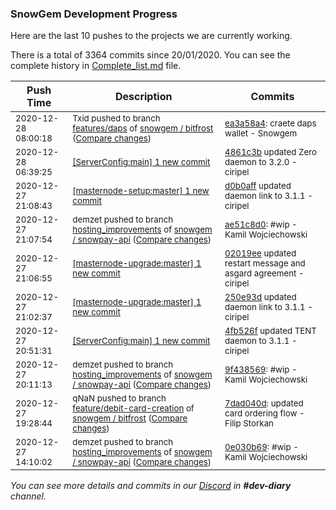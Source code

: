 
### SnowGem Development Progress

Here are the last 10 pushes to the projects we are currently working.

There is a total of 3364 commits since 20/01/2020. You can see the complete history in
 [Complete_list.md](Complete_list.md) file.

| Push Time | Description | Commits |
| --- | --- | --- |
| <sub>2020-12-28 08:00:18</sub> | <sub>Txid pushed to branch [features/daps](https://gitlab.com/snowgem/bitfrost/commits/features/daps) of [snowgem / bitfrost](https://gitlab.com/snowgem/bitfrost) ([Compare changes](https://gitlab.com/snowgem/bitfrost/compare/1816bbdf29cc9589343d1ea5c115bc7ee4a8bd6e...ea3a58a4e3f8738f01b939180df72b98294e5dd5))</sub> | <sub>[ea3a58a4](https://gitlab.com/snowgem/bitfrost/-/commit/ea3a58a4e3f8738f01b939180df72b98294e5dd5): craete daps wallet - Snowgem</sub> |
| <sub>2020-12-28 06:39:25</sub> | <sub>[[ServerConfig:main] 1 new commit](https://github.com/TENTOfficial/ServerConfig/commit/4861c3b777754520657df98f9da56042a5e77077)</sub> | <sub>[4861c3b](https://github.com/TENTOfficial/ServerConfig/commit/4861c3b777754520657df98f9da56042a5e77077) updated Zero daemon to 3.2.0 - ciripel</sub> |
| <sub>2020-12-27 21:08:43</sub> | <sub>[[masternode-setup:master] 1 new commit](https://github.com/TENTOfficial/masternode-setup/commit/d0b0affd54d2a18efc3386630d71431187ec1455)</sub> | <sub>[d0b0aff](https://github.com/TENTOfficial/masternode-setup/commit/d0b0affd54d2a18efc3386630d71431187ec1455) updated daemon link to 3.1.1 - ciripel</sub> |
| <sub>2020-12-27 21:07:54</sub> | <sub>demzet pushed to branch [hosting\_improvements](https://gitlab.com/snowgem/snowpay-api/commits/hosting_improvements) of [snowgem / snowpay\-api](https://gitlab.com/snowgem/snowpay-api) ([Compare changes](https://gitlab.com/snowgem/snowpay-api/compare/9f43856973178e77ce8c6aa986f268fcf6d9a2e8...ae51c8d071b918857ba0f86ad6ed11ce5c9937bc))</sub> | <sub>[ae51c8d0](https://gitlab.com/snowgem/snowpay-api/-/commit/ae51c8d071b918857ba0f86ad6ed11ce5c9937bc): #wip - Kamil Wojciechowski</sub> |
| <sub>2020-12-27 21:06:55</sub> | <sub>[[masternode-upgrade:master] 1 new commit](https://github.com/TENTOfficial/masternode-upgrade/commit/02019ee7066a15afb147ac07eecb8e57d0697ab8)</sub> | <sub>[02019ee](https://github.com/TENTOfficial/masternode-upgrade/commit/02019ee7066a15afb147ac07eecb8e57d0697ab8) updated restart message and asgard agreement - ciripel</sub> |
| <sub>2020-12-27 21:02:37</sub> | <sub>[[masternode-upgrade:master] 1 new commit](https://github.com/TENTOfficial/masternode-upgrade/commit/250e93dbf56fb5d23ab5fb7e5080529df18d0f2c)</sub> | <sub>[250e93d](https://github.com/TENTOfficial/masternode-upgrade/commit/250e93dbf56fb5d23ab5fb7e5080529df18d0f2c) updated daemon link to 3.1.1 - ciripel</sub> |
| <sub>2020-12-27 20:51:31</sub> | <sub>[[ServerConfig:main] 1 new commit](https://github.com/TENTOfficial/ServerConfig/commit/4fb526f5e3119e44f4af00b0a115f8c76edb3f14)</sub> | <sub>[4fb526f](https://github.com/TENTOfficial/ServerConfig/commit/4fb526f5e3119e44f4af00b0a115f8c76edb3f14) updated TENT daemon to 3.1.1 - ciripel</sub> |
| <sub>2020-12-27 20:11:13</sub> | <sub>demzet pushed to branch [hosting\_improvements](https://gitlab.com/snowgem/snowpay-api/commits/hosting_improvements) of [snowgem / snowpay\-api](https://gitlab.com/snowgem/snowpay-api) ([Compare changes](https://gitlab.com/snowgem/snowpay-api/compare/0e030b695d68aca0f5a3bc949f409c2f84fdac1e...9f43856973178e77ce8c6aa986f268fcf6d9a2e8))</sub> | <sub>[9f438569](https://gitlab.com/snowgem/snowpay-api/-/commit/9f43856973178e77ce8c6aa986f268fcf6d9a2e8): #wip - Kamil Wojciechowski</sub> |
| <sub>2020-12-27 19:28:44</sub> | <sub>qNaN pushed to branch [feature/debit\-card\-creation](https://gitlab.com/snowgem/bitfrost/commits/feature/debit-card-creation) of [snowgem / bitfrost](https://gitlab.com/snowgem/bitfrost) ([Compare changes](https://gitlab.com/snowgem/bitfrost/compare/c72a5a849d25a024c4226f633afc23efeff52d13...7dad040d7af09bc92eeecb1cf0833e427aa32490))</sub> | <sub>[7dad040d](https://gitlab.com/snowgem/bitfrost/-/commit/7dad040d7af09bc92eeecb1cf0833e427aa32490): updated card ordering flow - Filip Storkan</sub> |
| <sub>2020-12-27 14:10:02</sub> | <sub>demzet pushed to branch [hosting\_improvements](https://gitlab.com/snowgem/snowpay-api/commits/hosting_improvements) of [snowgem / snowpay\-api](https://gitlab.com/snowgem/snowpay-api) ([Compare changes](https://gitlab.com/snowgem/snowpay-api/compare/bbaedfa4920d45c1eeb23e1940cff9dd6bc8415e...0e030b695d68aca0f5a3bc949f409c2f84fdac1e))</sub> | <sub>[0e030b69](https://gitlab.com/snowgem/snowpay-api/-/commit/0e030b695d68aca0f5a3bc949f409c2f84fdac1e): #wip - Kamil Wojciechowski</sub> |

_You can see more details and commits in our [Discord](https://discord.gg/zumGnbg) in **#dev-diary** channel._
